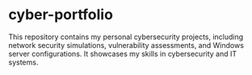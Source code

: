# cyber-portfolio
This repository contains my personal cybersecurity projects, including network security simulations, vulnerability assessments, and Windows server configurations. It showcases my skills in cybersecurity and IT systems.
